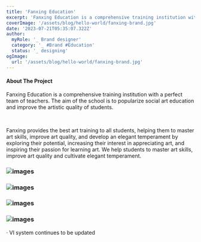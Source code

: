 ```yaml
---
title: 'Fanxing Education'
excerpt: 'Fanxing Education is a comprehensive training institution with a perfect team of teachers. The aim of the school is to popularize social art education and improve the artistic quality of students.'
coverImage: '/assets/blog/hello-world/fanxing-brand.jpg'
date: '2023-07-21T05:35:07.322Z'
author:
  myRole: '_ Brand designer'
  category: '_ #Brand #Education'
  status: '_ designing'
ogImage:
  url: '/assets/blog/hello-world/fanxing-brand.jpg'
---
```


#### About The Project
Fanxing Education is a comprehensive training institution with a perfect team of teachers. The aim of the school is to popularize social art education and improve the artistic quality of students.

&nbsp;

Fanxing provides the best art training to all students, helping them to master art skills, improve art quality, and develop an elegant temperament by exploring their potential, increasing their interest in appreciating art, and inspiring their passion for learning art.
We help students to master art skills, improve art quality and cultivate elegant temperament.

### ![images](/assets/fanxing/fanxing-1.jpg "Fanxing Education")
### ![images](/assets/fanxing/fanxing-2.jpg "Fanxing Education")
### ![images](/assets/fanxing/fanxing-3.jpg "Fanxing Education")
### ![images](/assets/fanxing/fanxing-4.jpg "Fanxing Education")
· VI system continues to be updated